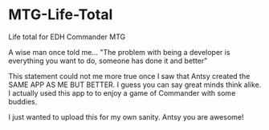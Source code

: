 # MTG-Life-Total
Life total for EDH Commander MTG

A wise man once told me... "The problem with being a developer is everything you want to do, someone has done it and better"

This statement could not me more true once I saw that Antsy created the SAME APP AS ME BUT BETTER. I guess you can say great minds think alike. I actually used this app to to enjoy a game of Commander with some buddies. 

I just wanted to upload this for my own sanity. Antsy you are awesome!
